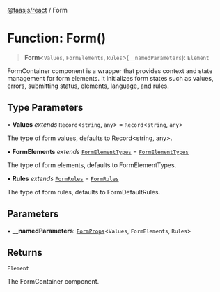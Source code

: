 [@faasjs/react](../README.md) / Form

# Function: Form()

> **Form**\<`Values`, `FormElements`, `Rules`\>(`__namedParameters`): `Element`

FormContainer component is a wrapper that provides context and state management for form elements.
It initializes form states such as values, errors, submitting status, elements, language, and rules.

## Type Parameters

• **Values** *extends* `Record`\<`string`, `any`\> = `Record`\<`string`, `any`\>

The type of form values, defaults to Record<string, any>.

• **FormElements** *extends* [`FormElementTypes`](../type-aliases/FormElementTypes.md) = [`FormElementTypes`](../type-aliases/FormElementTypes.md)

The type of form elements, defaults to FormElementTypes.

• **Rules** *extends* [`FormRules`](../type-aliases/FormRules.md) = [`FormRules`](../type-aliases/FormRules.md)

The type of form rules, defaults to FormDefaultRules.

## Parameters

• **\_\_namedParameters**: [`FormProps`](../type-aliases/FormProps.md)\<`Values`, `FormElements`, `Rules`\>

## Returns

`Element`

The FormContainer component.
